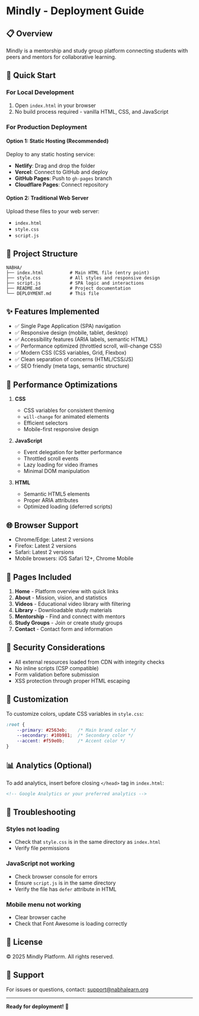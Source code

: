 # Mindly - Deployment Guide

## 📋 Overview
Mindly is a mentorship and study group platform connecting students with peers and mentors for collaborative learning.

## 🚀 Quick Start

### For Local Development
1. Open `index.html` in your browser
2. No build process required - vanilla HTML, CSS, and JavaScript

### For Production Deployment

#### Option 1: Static Hosting (Recommended)
Deploy to any static hosting service:
- **Netlify**: Drag and drop the folder
- **Vercel**: Connect to GitHub and deploy
- **GitHub Pages**: Push to `gh-pages` branch
- **Cloudflare Pages**: Connect repository

#### Option 2: Traditional Web Server
Upload these files to your web server:
- `index.html`
- `style.css`
- `script.js`

## 📁 Project Structure
```
NABHA/
├── index.html          # Main HTML file (entry point)
├── style.css           # All styles and responsive design
├── script.js           # SPA logic and interactions
├── README.md           # Project documentation
└── DEPLOYMENT.md       # This file
```

## ✨ Features Implemented
- ✅ Single Page Application (SPA) navigation
- ✅ Responsive design (mobile, tablet, desktop)
- ✅ Accessibility features (ARIA labels, semantic HTML)
- ✅ Performance optimized (throttled scroll, will-change CSS)
- ✅ Modern CSS (CSS variables, Grid, Flexbox)
- ✅ Clean separation of concerns (HTML/CSS/JS)
- ✅ SEO friendly (meta tags, semantic structure)

## 🔧 Performance Optimizations
1. **CSS**
   - CSS variables for consistent theming
   - `will-change` for animated elements
   - Efficient selectors
   - Mobile-first responsive design

2. **JavaScript**
   - Event delegation for better performance
   - Throttled scroll events
   - Lazy loading for video iframes
   - Minimal DOM manipulation

3. **HTML**
   - Semantic HTML5 elements
   - Proper ARIA attributes
   - Optimized loading (deferred scripts)

## 🌐 Browser Support
- Chrome/Edge: Latest 2 versions
- Firefox: Latest 2 versions
- Safari: Latest 2 versions
- Mobile browsers: iOS Safari 12+, Chrome Mobile

## 📱 Pages Included
1. **Home** - Platform overview with quick links
2. **About** - Mission, vision, and statistics
3. **Videos** - Educational video library with filtering
4. **Library** - Downloadable study materials
5. **Mentorship** - Find and connect with mentors
6. **Study Groups** - Join or create study groups
7. **Contact** - Contact form and information

## 🔐 Security Considerations
- All external resources loaded from CDN with integrity checks
- No inline scripts (CSP compatible)
- Form validation before submission
- XSS protection through proper HTML escaping

## 🎨 Customization
To customize colors, update CSS variables in `style.css`:
```css
:root {
    --primary: #2563eb;    /* Main brand color */
    --secondary: #10b981;  /* Secondary color */
    --accent: #f59e0b;     /* Accent color */
}
```

## 📊 Analytics (Optional)
To add analytics, insert before closing `</head>` tag in `index.html`:
```html
<!-- Google Analytics or your preferred analytics -->
```

## 🐛 Troubleshooting

### Styles not loading
- Check that `style.css` is in the same directory as `index.html`
- Verify file permissions

### JavaScript not working
- Check browser console for errors
- Ensure `script.js` is in the same directory
- Verify the file has `defer` attribute in HTML

### Mobile menu not working
- Clear browser cache
- Check that Font Awesome is loading correctly

## 📝 License
© 2025 Mindly Platform. All rights reserved.

## 👥 Support
For issues or questions, contact: support@nabhalearn.org

---
**Ready for deployment!** 🎉
